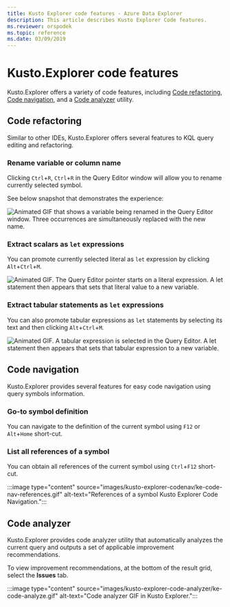 ```yaml
---
title: Kusto Explorer code features - Azure Data Explorer
description: This article describes Kusto Explorer Code features.
ms.reviewer: orspodek
ms.topic: reference
ms.date: 03/09/2019
---
```


# Kusto.Explorer code features

Kusto.Explorer offers a variety of code features, including [Code refactoring](#code-refactoring), [Code navigation](#code-navigation), and a [Code analyzer](#code-analyzer) utility.

## Code refactoring

Similar to other IDEs, Kusto.Explorer offers several features to KQL query editing and refactoring.

### Rename variable or column name

Clicking `Ctrl`+`R`, `Ctrl`+`R` in the Query Editor window will allow you to rename currently selected symbol.

See below snapshot that demonstrates the experience:

![Animated GIF that shows a variable being renamed in the Query Editor window. Three occurrences are simultaneously replaced with the new name.](./Images/kusto-explorer-refactor/ke-refactor-rename.gif "refactor-rename")

### Extract scalars as `let` expressions

You can promote currently selected literal as `let` expression by clicking `Alt`+`Ctrl`+`M`. 

![Animated GIF. The Query Editor pointer starts on a literal expression. A let statement then appears that sets that literal value to a new variable.](./Images/kusto-explorer-refactor/ke-extract-as-let-literal.gif "extract-as-let-literal")

### Extract tabular statements as `let` expressions

You can also promote tabular expressions as `let` statements by selecting its text and then clicking `Alt`+`Ctrl`+`M`. 

![Animated GIF. A tabular expression is selected in the Query Editor. A let statement then appears that sets that tabular expression to a new variable.](./Images/kusto-explorer-refactor/ke-extract-as-let-tabular.gif "extract-as-let-tabular")

## Code navigation

Kusto.Explorer provides several features for easy code navigation using query symbols information.

### Go-to symbol definition

You can navigate to the definition of the current symbol using `F12` or `Alt`+`Home` short-cut.

### List all references of a symbol

You can obtain all references of the current symbol using `Ctrl`+`F12` short-cut.

:::image type="content" source="images/kusto-explorer-codenav/ke-code-nav-references.gif" alt-text="References of a symbol Kusto Explorer Code Navigation.":::

## Code analyzer

Kusto.Explorer provides code analyzer utility that automatically analyzes the current query and outputs a set of applicable improvement recommendations.

To view improvement recommendations, at the bottom of the result grid, select the **Issues** tab.

:::image type="content" source="images/kusto-explorer-code-analyzer/ke-code-analyze.gif" alt-text="Code analyzer GIF in Kusto Explorer.":::

